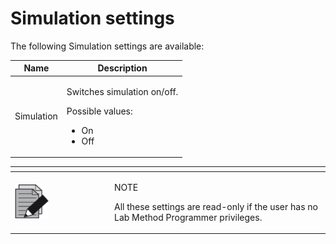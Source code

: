 # Simulation settings

The following Simulation settings are available:

&#x20;

| Name       | Description                                                                                       |
| ---------- | ------------------------------------------------------------------------------------------------- |
| Simulation | <p>Switches simulation on/off.</p><p> </p><p>Possible values:</p><ul><li>On</li><li>Off</li></ul> |

&#x20;

<table data-header-hidden><thead><tr><th width="145"></th><th></th></tr></thead><tbody><tr><td><img src="../../../.gitbook/assets/image (10) (1) (1) (1) (1) (1) (1) (1) (1) (1) (1) (1) (1) (1) (1) (1) (1).png" alt="" data-size="original"></td><td><p>NOTE</p><p>All these settings are read-only if the user has no Lab Method Programmer privileges.</p></td></tr></tbody></table>



